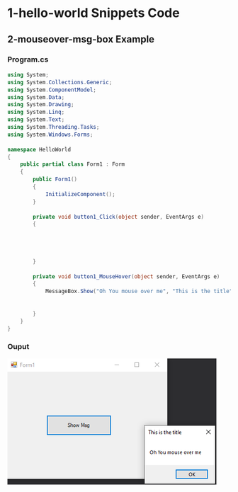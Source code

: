 # 1-hello-world Snippets Code

## 2-mouseover-msg-box Example

### Program.cs

```c#
using System;
using System.Collections.Generic;
using System.ComponentModel;
using System.Data;
using System.Drawing;
using System.Linq;
using System.Text;
using System.Threading.Tasks;
using System.Windows.Forms;

namespace HelloWorld
{
    public partial class Form1 : Form
    {
        public Form1()
        {
            InitializeComponent();
        }

        private void button1_Click(object sender, EventArgs e)
        {


           

        }

        private void button1_MouseHover(object sender, EventArgs e)
        {
            MessageBox.Show("Oh You mouse over me", "This is the title");

           
        }
    }
}

```

### Ouput

![2-mouseover-msg-box](media/1.PNG)






      





